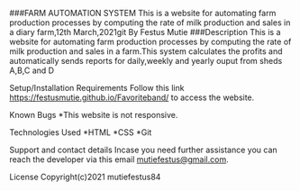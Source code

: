 ###FARM AUTOMATION SYSTEM
This is a website for automating farm production processes by computing the rate of milk production and sales in a  diary farm,12th March,2021git
By Festus Mutie
###Description
This is a website for automating farm production processes by computing the rate of milk production and sales in a farm.This system calculates the profits and automatically sends reports for daily,weekly and yearly ouput from sheds A,B,C and D

Setup/Installation Requirements
 Follow this link https://festusmutie.github.io/Favoriteband/ to access the website.

Known Bugs
*This website is not responsive.

Technologies Used
*HTML
*CSS
*Git

Support and contact details
Incase you need further assistance you can reach the developer via this email mutiefestus@gmail.com.

License
Copyright(c)2021 mutiefestus84